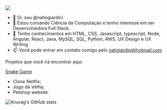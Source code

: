 <img src="https://github.com/natiegiardini/natiegiardini/blob/9649539d2469b5e3d28ef6efa1d3ed6875d359a5/Nat%C3%A1lia.gif">


- 👋 Oi, sou @natiegiardini
- 👀 Estou cursando Ciência da Computação e tenho interesse em ser Desenvolvedora Full Stack.
- 🌱 Tenho conhecimentos em HTML, CSS, Javascript, typescript, Node, Angular, React, Java, MySQL, SQL, Python, AWS, UX Design e UX Writing
- 📫 Você pode entrar em contato comigo pelo natigiardini@hotmail.com 

Projetos que você irá encontrar aqui:

<a href="https://github.com/natiegiardini/snake-game"> Snake Game </a>
- Clone Netflix;
- Jogo da Velha;
- Petshop website.

![Anurag's GitHub stats](https://github-readme-stats.vercel.app/api?username=natiegiardini&theme=radical&show_icons=true)
